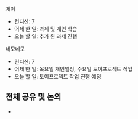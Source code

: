 
제이
- 컨디션: 7
- 어제 한 일: 과제 및 개인 학습
- 오늘 할 일: 추가 된 과제 진행

네모네모
- 컨디션: 7
- 어제 한 일: 목요일 개인일정, 수요일 토이프로젝트 작업 
- 오늘 할 일: 토이프로젝트 작업 진행 예정

## 전체 공유 및 논의
- 
